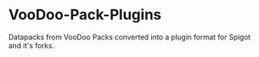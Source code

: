 # VooDoo-Pack-Plugins
Datapacks from VooDoo Packs converted into a plugin format for Spigot and it's forks.
